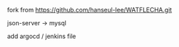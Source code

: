 fork from https://github.com/hanseul-lee/WATFLECHA.git

json-server -> mysql

add argocd / jenkins file
